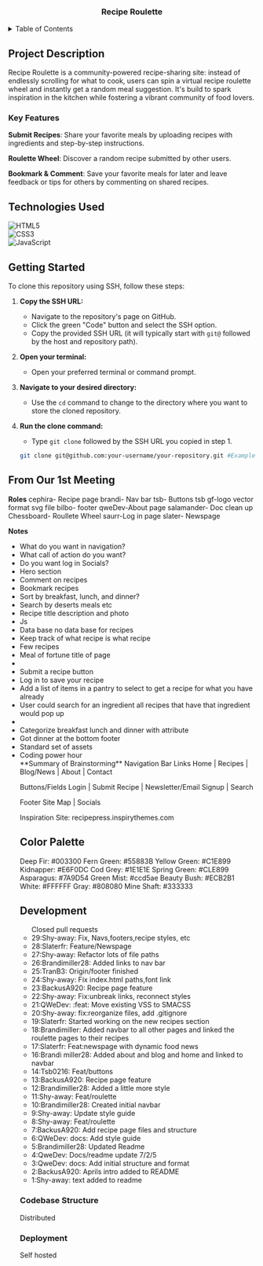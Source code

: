 <div align="center">
  <h3 align="center">Recipe Roulette</h3>
</div>

<details>
  <summary>Table of Contents</summary>
  <ul>
    <li><a href="#project-description">Project Description</a></li>
      <ul>
        <li><a href="#key-features">Key Features</a></li>
      </ul>
    <li><a href="technologies-used">Technologies Used</a></li>
    <li>Color Palette</li>
  </ul>
</details>

## Project Description

Recipe Roulette is a community-powered recipe-sharing site: instead of endlessly
scrolling for what to cook, users can spin a virtual recipe roulette wheel and
instantly get a random meal suggestion. It's build to spark inspiration in the
kitchen while fostering a vibrant community of food lovers.

### Key Features


**Submit Recipes**: Share your favorite meals by uploading recipes with ingredients
and step-by-step instructions.

**Roulette Wheel**: Discover a random recipe submitted by other users.

**Bookmark & Comment**: Save your favorite meals for later and leave feedback or
tips for others by commenting on shared recipes.

## Technologies Used

![HTML5](https://img.shields.io/badge/HTML5-E34F26?style=for-the-badge&logo=html5&logoColor=white)  
![CSS3](https://img.shields.io/badge/CSS3-1572B6?style=for-the-badge&logo=css3&logoColor=white)  
![JavaScript](https://img.shields.io/badge/JavaScript-323330?style=for-the-badge&logo=javascript&logoColor=F7DF1E)



## Getting Started

To clone this repository using SSH, follow these steps:

1. **Copy the SSH URL:**
   - Navigate to the repository's page on GitHub.
   - Click the green "Code" button and select the SSH option.
   - Copy the provided SSH URL (it will typically start with `git@` followed by the host and repository path).

2. **Open your terminal:**
   - Open your preferred terminal or command prompt.

3. **Navigate to your desired directory:**
   - Use the `cd` command to change to the directory where you want to store the cloned repository.

4. **Run the clone command:**
   - Type `git clone` followed by the SSH URL you copied in step 1.

   ```bash
   git clone git@github.com:your-username/your-repository.git #Example

## From Our 1st Meeting 

**Roles**
cephira- Recipe page 
brandi- Nav bar 
tsb- Buttons
tsb gf-logo vector format svg file 
bilbo- footer 
qweDev-About page
salamander- Doc clean up
Chessboard- Roullete Wheel
saurr-Log in page
slater- Newspage

**Notes**
<ul>
<li>What do you want in navigation?</li>
<li>What call of action do you want?</li>
<li>Do you want log in Socials?</li>
<li>Hero section</li>
<li>Comment on recipes</li> 
<li>Bookmark recipes</li>
<li>Sort by breakfast, lunch, and dinner?</li>
<li>Search by deserts meals etc</li>
<li>Recipe title description and photo</li>
<li>Js</li>
<li>Data base no data base for recipes</li>
<li>Keep track of what recipe is what recipe</li>
<li>Few recipes</li>
<li>Meal of fortune title of page<li>
<li>Submit a recipe button</li>
<li>Log in to save your recipe</li>
<li>Add a list of items in a pantry to select to get a recipe for what you have already</li>
<li>User could search for an ingredient all recipes that have that ingredient would pop up<li>
<li>Categorize breakfast lunch and dinner with attribute</li>
<li>Got dinner at the bottom footer</li>
<li>Standard set of assets</li>
<li>Coding power hour</li>
**Summary of Brainstorming**
Navigation Bar Links
Home | Recipes | Blog/News | About | Contact

Buttons/Fields
Login | Submit Recipe | Newsletter/Email Signup | Search

Footer
Site Map | Socials

Inspiration Site: recipepress.inspirythemes.com

## Color Palette
Deep Fir: #003300
Fern Green: #55883B
Yellow Green: #C1E899 
Kidnapper: #E6F0DC 
Cod Grey: #1E1E1E
Spring Green: #CLE899 
Asparagus: #7A9D54 
Green Mist: #ccd5ae
Beauty Bush: #ECB2B1
White: #FFFFFF
Gray: #808080
Mine Shaft: #333333






## Development
<ul>
 Closed pull requests
  <li>29:Shy-away: Fix, Navs,footers,recipe styles, etc</li>
  <li>28:Slaterfr: Feature/Newspage</li>
  <li>27:Shy-away: Refactor lots of file paths</lii>
  <li>26:Brandimiller28: Added links to nav bar</li>
  <li>25:TranB3: Origin/footer finished</li>
  <li>24:Shy-away: Fix index.html paths,font link</li>
  <li>23:BackusA920: Recipe page feature</li>
  <li>22:Shy-away: Fix:unbreak links, reconnect styles</li>
  <li>21:QWeDev: :feat: Move existing VSS to SMACSS</li>
  <li>20:Shy-away: fix:reorganize files, add .gitignore</li>
  <li>19:Slaterfr: Started working on the new recipes section</li>
  <li>18:Brandimiller: Added navbar to all other pages and linked the roulette pages to their recipes</li>
  <li>17:Slaterfr: Feat:newspage with dynamic food news</li>
  <li>16:Brandi miller28: Added about and blog and home and linked to navbar</li>
  <li>14:Tsb0216: Feat/buttons</li>
  <li>13:BackusA920: Recipe page feature</li>
  <li>12:Brandimiller28: Added a little more style</li>
  <li>11:Shy-away: Feat/roulette</li>
  <li>10:Brandimiller28: Created initial navbar</li>
  <li>9:Shy-away: Update style guide</li>
  <li>8:Shy-away: Feat/roulette</li>
  <li>7:BackusA920: Add recipe page files and structure</li>
  <li>6:QWeDev: docs: Add style guide</li>
  <li>5:Brandimiller28: Updated Readme</li>
  <li>4:QweDev: Docs/readme update 7/2/5</li>
  <li>3:QweDev: docs: Add initial structure and format</li>
  <li>2:BackusA920: Aprils intro added to README </li>
  <li>1:Shy-away: text added to readme </li>
 </ul> 
  
### Codebase Structure
Distributed

### Deployment
Self hosted

[def]: https://i.ibb.co/Hf4wDchY/image.png